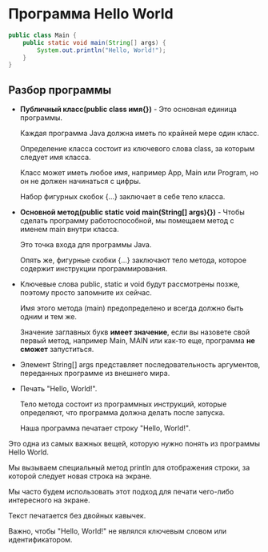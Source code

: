 # Программа Hello World

```Java
public class Main {
    public static void main(String[] args) {
        System.out.println("Hello, World!");
    }
}
```

## Разбор программы
* **Публичный класс(public class имя{})** - Это основная единица программы. 
	
	Каждая программа Java должна иметь по крайней мере один класс. 
	
	Определение класса состоит из ключевого слова class, за которым следует имя класса. 
	
	Класс может иметь любое имя, например App, Main или Program, но он не должен начинаться с цифры. 
	
	Набор фигурных скобок {...} заключает в себе тело класса.

* **Основной метод(public static void main(String[] args){})** - Чтобы сделать программу работоспособной, мы помещаем метод с именем main внутри класса. 
	
	Это точка входа для программы Java. 
	
	Опять же, фигурные скобки {...} заключают тело метода, которое содержит инструкции программирования.

* Ключевые слова public, static и void будут рассмотрены позже, поэтому просто запомните их сейчас. 
	
	Имя этого метода (main) предопределено и всегда должно быть одним и тем же. 
	
	Значение заглавных букв **имеет значение**, если вы назовете свой первый метод, например Main, MAIN или как-то еще, программа **не сможет** запуститься.

* Элемент String[] args представляет последовательность аргументов, переданных программе из внешнего мира.

* Печать "Hello, World!". 
	
	Тело метода состоит из программных инструкций, которые определяют, что программа должна делать после запуска. 
	
	Наша программа печатает строку "Hello, World!".

Это одна из самых важных вещей, которую нужно понять из программы Hello World. 

Мы вызываем специальный метод println для отображения строки, за которой следует новая строка на экране. 

Мы часто будем использовать этот подход для печати чего-либо интересного на экране. 

Текст печатается без двойных кавычек.

Важно, чтобы "Hello, World!" не являлся ключевым словом или идентификатором.